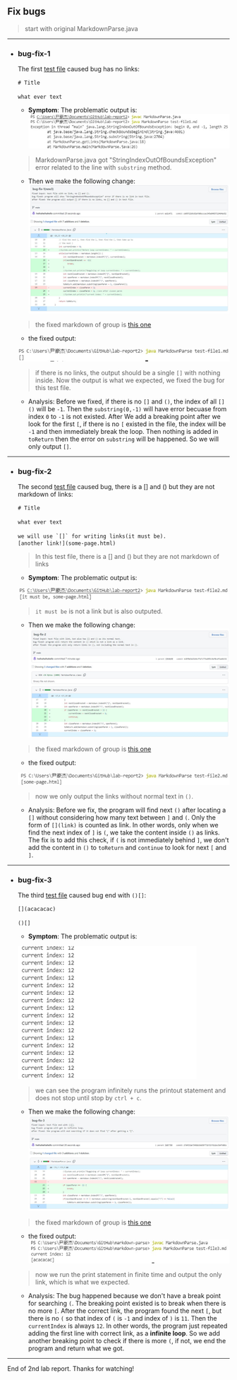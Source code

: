 ## Fix bugs
> start with original MarkdownParse.java

---

* ### **bug-fix-1**

    The first [test file](https://heihaheihahello.github.io/lab-report2/test-file1.md) caused bug has no links:

    ```
    # Title

    what ever text
    ```
    - **Symptom**: The problematic output is: 
    ![Image](1w.jpg)
    > MarkdownParse.java got "StringIndexOutOfBoundsException" error related to the line with `substring` method.

    - Then we make the following change:
    ![Image](1_fix.jpg)
    > the fixed markdown of group is [this one](https://github.com/heihaheihahello/markdown-parse/commit/cb05f22b9c82efd0bcccac345a8483712464bd52#diff-c703a0ec03474d601c6bf846740b293e0538bccf38d5f677a302457479e9c652)

    - the fixed output: 

    ![Image](1fixed.jpg)

    > if there is no links, the output should be a single `[]` with nothing inside. Now the output is what we expected, we fixed the bug for this test file.

    - Analysis: Before we fixed, if there is no `[]` and `()`, the index of all `[]()` will be `-1`. Then the `substring(0,-1)` will have error becuase from index `0` to `-1` is not existed. After We add a breaking point after we look for the first `[`, if there is no `[` existed in the file, the index will be `-1` and then immediately break the loop. Then nothing is added in `toReturn` then the error on `substring` will be happened. So we will only output `[]`. 

---

* ### **bug-fix-2**
    

    The second [test file](https://heihaheihahello.github.io/lab-report2/test-file2.md) caused bug, there is a [] and () but they are not markdown of links:

    ```
    # Title

    what ever text

    we will use `[]` for writing links(it must be).
    [another link!](some-page.html)

    ```
    > In this test file, there is a [] and () but they are not markdown of links

    - **Symptom**: The problematic output is:

    ![Image](2-w.jpg)

    > `it must be` is not a link but is also outputed.
      
    - Then we make the following change:
    ![Image](2_fix.jpg)
    > the fixed markdown of group is [this one](https://github.com/heihaheihahello/lab-report2/commit/b18f0e5a3144cf7e7c77be995c9af0cdf1eb8c52#diff-c703a0ec03474d601c6bf846740b293e0538bccf38d5f677a302457479e9c652)

    - the fixed output: 

    ![Image](2fixed.jpg)

    > now we only output the links without normal text in `()`.

    - Analysis: Before we fix, the program will find next `()` after locating a `[]` without considering how many text between `]` and `(`. Only the form of `[](link)` is counted as link. In other words, only when we find the next index of `]` is `(`, we take the content inside `()` as links. The fix is to add this check, if `(` is not immediately behind `]`, we don't add the content in `()` to `toReturn` and `continue` to look for next `[` and `]`.
    
---

* ### **bug-fix-3**

    The third [test file](https://heihaheihahello.github.io/markdown-parse/test-file3.md) caused bug end with `()[]`:

    ```
    [](acacacac)

    ()[]
    ```
    - **Symptom**: The problematic output is: 
    
    ![Image](3w.jpg)

    > we can see the program infinitely runs the printout statement and does not stop until stop by `ctrl + c`.

    - Then we make the following change:
    ![Image](3_fix.jpg)

    > the fixed markdown of group is [this one](https://github.com/heihaheihahello/markdown-parse/commit/17d4532ef3402b3db58f732f23f611bc3b47d86c#diff-c703a0ec03474d601c6bf846740b293e0538bccf38d5f677a302457479e9c652)

    - the fixed output:
    ![Image](3fixed.jpg)

    >now we run the print statement in finite time and output the only link, which is what we expected.

    - Analysis: The bug happened because we don't have a break point for searching `(`. The breaking point existed is to break when there is no more `[`. After the correct link, the program found the next `[`, but there is no `(` so that index of `(` is `-1` and index of `)` is `11`. Then the `currentIndex` is always `12`. In other words, the program just repeated adding the first line with correct link, as a **infinite loop**. So we add another breaking point to check if there is more `(`, if not, we end the program and return what we got.

---
End of 2nd lab report. Thanks for watching!





